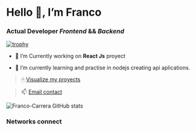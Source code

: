 # Hello 👋, I’m Franco

### Actual Developer _Frontend_ && _Backend_

[![trophy](https://github-profile-trophy.vercel.app/?username=Franco-Carrera)](https://github.com/ryo-ma/github-profile-trophy)

* 🔭 I’m Currently working on **React Js** proyect

* 🌱 I’m currently learning and practise in nodejs creating api aplications.

> 🖱 [Visualize my proyects](https://franco-carrera.github.io/)

>  📫 [Email contact](carrerafranco825@gmail.com)

![Franco-Carrera GitHub stats](https://github-readme-stats.vercel.app/api?username=Franco-Carrera&show_icons=true&theme=radical)


 ### Networks connect


<!--
**Franco-Carrera/Franco-Carrera** is a ✨ _special_ ✨ repository because its `README.md` (this file) appears on your GitHub profile.

Here are some ideas to get you started:

- 🔭 I’m currently working on ...
- 🌱 I’m currently learning ...
- 👯 I’m looking to collaborate on ...
- 🤔 I’m looking for help with ...
- 💬 Ask me about ...
- 📫 How to reach me: ...
- 😄 Pronouns: ...
- ⚡ Fun fact: ...
-->
